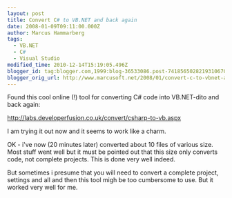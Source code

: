 ```yaml
---
layout: post
title: Convert C# to VB.NET and back again
date: 2008-01-09T09:11:00.000Z
author: Marcus Hammarberg
tags:
  - VB.NET
  - C#
  - Visual Studio
modified_time: 2010-12-14T15:19:05.496Z
blogger_id: tag:blogger.com,1999:blog-36533086.post-7418565028219310670
blogger_orig_url: http://www.marcusoft.net/2008/01/convert-c-to-vbnet-and-back-again.html
---
```


Found this cool online (!) tool for converting C# code into
VB.NET-dito and back again:

<http://labs.developerfusion.co.uk/convert/csharp-to-vb.aspx>

I am trying it out now and it seems to work like a charm.

OK - i've now (20 minutes later) converted about 10 files of various
size. Most stuff went well but it must be pointed out that this size
only converts code, not complete projects. This is done very well
indeed.

But sometimes i presume that you will need to convert a complete
project, settings and all and then this tool migh be too cumbersome to
use. But it worked very well for me.
